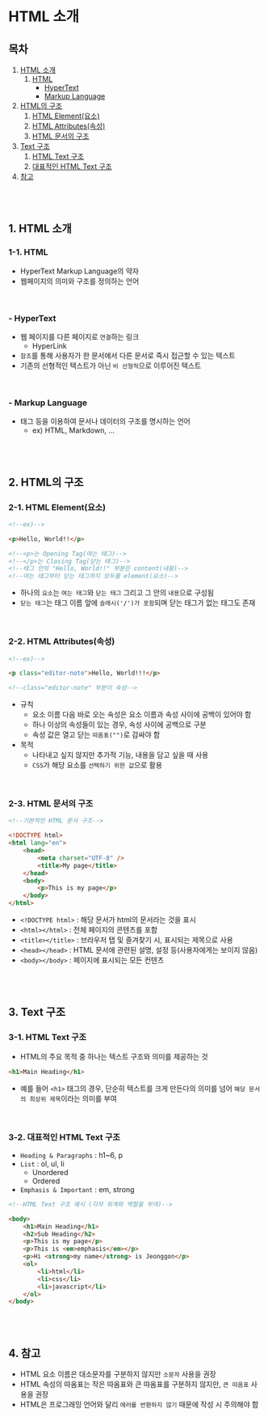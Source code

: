 # HTML 소개

## 목차

1. [HTML 소개](#1-html-소개)
    1. [HTML](#1-1-html)
        - [HyperText](#hypertext)
        - [Markup Language](#markup-language)
2. [HTML의 구조](#2-html의-구조)
    1. [HTML Element(요소)](#2-1-html-element요소)
    2. [HTML Attributes(속성)](#2-2-html-attributes속성)
    3. [HTML 문서의 구조](#2-3-html-문서의-구조)
3. [Text 구조](#3-text-구조)
    1. [HTML Text 구조](#3-1-html-text-구조)
    2. [대표적인 HTML Text 구조](#3-2-대표적인-html-text-구조)
4. [참고](#4-참고)

<br>
<br>

## 1. HTML 소개

### 1-1. HTML

-   HyperText Markup Language의 약자
-   웹페이지의 의미와 구조를 정의하는 언어

<br>

### - HyperText

-   웹 페이지를 다른 페이지로 `연결`하는 링크
    -   HyperLink
-   `참조`를 통해 사용자가 한 문서에서 다른 문서로 즉시 접근할 수 있는 텍스트
-   기존의 선형적인 텍스트가 아닌 `비 선형적`으로 이루어진 텍스트

<br>

### - Markup Language

-   태그 등을 이용하여 문서나 데이터의 구조를 명시하는 언어
    -   ex) HTML, Markdown, ...

<br>
<br>

## 2. HTML의 구조

### 2-1. HTML Element(요소)

```html
<!--ex)-->

<p>Hello, World!!</p>

<!--<p>는 Opening Tag(여는 태그)-->
<!--</p>는 Closing Tag(닫는 태그)-->
<!--태그 안의 "Hello, World!!" 부분은 content(내용)-->
<!--여는 태그부터 닫는 태그까지 모두를 element(요소)-->
```

-   하나의 `요소`는 `여는 태그`와 `닫는 태그` 그리고 그 안의 `내용`으로 구성됨
-   `닫는 태그`는 태그 이름 앞에 `슬래시('/')가 포함`되며 닫는 태그가 없는 태그도 존재

<br>

### 2-2. HTML Attributes(속성)

```html
<!--ex)-->

<p class="editor-note">Hello, World!!!</p>

<!--class="editor-note" 부분이 속성-->
```

-   규칙
    -   요소 이름 다음 바로 오는 속성은 요소 이름과 속성 사이에 공백이 있어야 함
    -   하나 이상의 속성들이 있는 경우, 속성 사이에 공백으로 구분
    -   속성 값은 열고 닫는 `따옴표("")`로 감싸야 함
-   목적
    -   나타내고 싶지 않지만 추가적 기능, 내용을 담고 싶을 때 사용
    -   `CSS`가 해당 요소를 `선택하기 위한 값`으로 활용

<br>

### 2-3. HTML 문서의 구조

```html
<!--기본적인 HTML 문서 구조-->

<!DOCTYPE html>
<html lang="en">
    <head>
        <meta charset="UTF-8" />
        <title>My page</title>
    </head>
    <body>
        <p>This is my page</p>
    </body>
</html>
```

-   `<!DOCTYPE html>` : 해당 문서가 html의 문서라는 것을 표시
-   `<html></html>` : 전체 페이지의 콘텐츠를 포함
-   `<title></title>` : 브라우저 탭 및 즐겨찾기 시, 표시되는 제목으로 사용
-   `<head></head>` : HTML 문서에 관련된 설명, 설정 등(사용자에게는 보이지 않음)
-   `<body></body>` : 페이지에 표시되는 모든 컨텐츠

<br>
<br>

## 3. Text 구조

### 3-1. HTML Text 구조

-   HTML의 주요 목적 중 하나는 텍스트 구조와 의미를 제공하는 것

```html
<h1>Main Heading</h1>
```

-   예를 들어 `<h1>` 태그의 경우, 단순히 텍스트를 크게 만든다의 의미를 넘어 `해당 문서의 최상위 제목`이라는 의미를 부여

<br>

### 3-2. 대표적인 HTML Text 구조

-   `Heading & Paragraphs` : h1~6, p
-   `List` : ol, ul, li
    -   Unordered
    -   Ordered
-   `Emphasis & Important` : em, strong

```html
<!--HTML Text 구조 예시 (각자 위계와 역할을 부여)-->

<body>
    <h1>Main Heading</h1>
    <h2>Sub Heading</h2>
    <p>This is my page</p>
    <p>This is <em>emphasis</em></p>
    <p>Hi <strong>my name</strong> is Jeonggon</p>
    <ol>
        <li>html</li>
        <li>css</li>
        <li>javascript</li>
    </ol>
</body>
```

<br>
<br>

## 4. 참고

-   HTML 요소 이름은 대소문자를 구분하지 않지만 `소문자` 사용을 권장
-   HTML 속성의 따옴표는 작은 따옴표와 큰 따옴표를 구분하지 않지만, `큰 따옴표` 사용을 권장
-   HTML은 프로그래밍 언어와 달리 `에러를 반환하지 않기` 때문에 작성 시 주의해야 함
